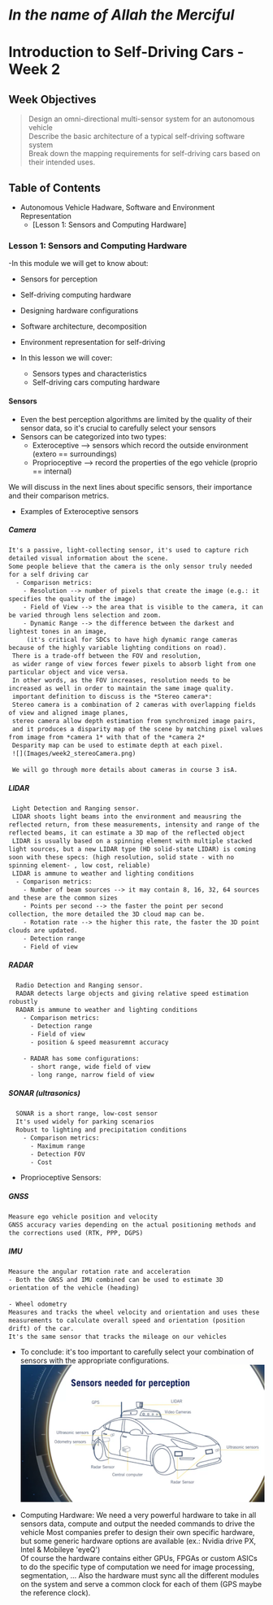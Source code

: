 # *In the name of Allah the Merciful*

# Introduction to Self-Driving Cars - Week 2

## Week Objectives
>   Design an omni-directional multi-sensor system for an autonomous vehicle\
    Describe the basic architecture of a typical self-driving software system\
    Break down the mapping requirements for self-driving cars based on their intended uses.
    
## Table of Contents
* Autonomous Vehicle Hadware, Software and Environment Representation
  * [Lesson 1: Sensors and Computing Hardware]
  
  
  
  
  
  
  
  
### Lesson 1: Sensors and Computing Hardware
-In this module we will get to know about:
  - Sensors for perception
  - Self-driving computing hardware
  - Designing hardware configurations
  - Software architecture, decomposition
  - Environment representation for self-driving

- In this lesson we will cover:
  - Sensors types and characteristics
  - Self-driving cars computing hardware

#### Sensors
- Even the best perception algorithms are limited by the quality of their sensor data,
so it's crucial to carefully select your sensors
- Sensors can be categorized into two types:
  - Exteroceptive --> sensors which record the outside environment (extero == surroundings)
  - Proprioceptive --> record the properties of the ego vehicle (proprio == internal)
  
We will discuss in the next lines about specific sensors, their importance and their comparison metrics.
- Examples of Exteroceptive sensors
##### Camera
    It's a passive, light-collecting sensor, it's used to capture rich detailed visual information about the scene.
    Some people believe that the camera is the only sensor truly needed for a self driving car
      - Comparison metrics:
        - Resolution --> number of pixels that create the image (e.g.: it specifies the quality of the image)
        - Field of View --> the area that is visible to the camera, it can be varied through lens selection and zoom.
        - Dynamic Range --> the difference between the darkest and lightest tones in an image,
         (it's critical for SDCs to have high dynamic range cameras because of the highly variable lighting conditions on road).
     There is a trade-off between the FOV and resolution,
     as wider range of view forces fewer pixels to absorb light from one particular object and vice versa.
     In other words, as the FOV increases, resolution needs to be increased as well in order to maintain the same image quality.
     important definition to discuss is the *Stereo camera*:
     Stereo camera is a combination of 2 cameras with overlapping fields of view and aligned image planes,
     stereo camera allow depth estimation from synchronized image pairs,
     and it produces a disparity map of the scene by matching pixel values from image from *camera 1* with that of the *camera 2*
     Desparity map can be used to estimate depth at each pixel.
     ![](Images/week2_stereoCamera.png)
     
     We will go through more details about cameras in course 3 isA.
     
##### LIDAR
     Light Detection and Ranging sensor.
     LIDAR shoots light beams into the environment and meausring the reflected return, from these measurements, intensity and range of the reflected beams, it can estimate a 3D map of the reflected object
     LIDAR is usually based on a spinning element with multiple stacked light sources, but a new LIDAR type (HD solid-state LIDAR) is coming soon with these specs: (high resolution, solid state - with no spinning element- , low cost, reliable) 
     LIDAR is ammune to weather and lighting conditions
      - Comparison metrics:
        - Number of beam sources --> it may contain 8, 16, 32, 64 sources and these are the common sizes
        - Points per second --> the faster the point per second collection, the more detailed the 3D cloud map can be.
        - Rotation rate --> the higher this rate, the faster the 3D point clouds are updated.
        - Detection range 
        - Field of view
      
##### RADAR
      Radio Detection and Ranging sensor.
      RADAR detects large objects and giving relative speed estimation robustly
      RADAR is ammune to weather and lighting conditions
        - Comparison metrics:
          - Detection range
          - Field of view
          - position & speed measuremnt accuracy
        
        - RADAR has some configurations:
          - short range, wide field of view
          - long range, narrow field of view
      
 ##### SONAR (ultrasonics)
      SONAR is a short range, low-cost sensor
      It's used widely for parking scenarios
      Robust to lighting and precipitation conditions
        - Comparison metrics:
          - Maximum range
          - Detection FOV
          - Cost
       
  - Proprioceptive Sensors:
 ##### GNSS
    Measure ego vehicle position and velocity
    GNSS accuracy varies depending on the actual positioning methods and the corrections used (RTK, PPP, DGPS)
##### IMU
    Measure the angular rotation rate and acceleration
    - Both the GNSS and IMU combined can be used to estimate 3D orientation of the vehicle (heading)
    
    - Wheel odometry
    Measures and tracks the wheel velocity and orientation and uses these measurements to calculate overall speed and orientation (position drift) of the car.
    It's the same sensor that tracks the mileage on our vehicles
    

- To conclude: it's too important to carefully select your combination of sensors with the appropriate configurations.
![](Images/Week2_carSensors.png)


- Computing Hardware:
We need a very powerful hardware to take in all sensors data, compute and output the needed commands to drive the vehicle
Most companies prefer to design their own specific hardware, but some generic hardware options are available (ex.: Nvidia drive PX, Intel & Mobileye 'eyeQ')\
Of course the hardware contains either GPUs, FPGAs or custom ASICs to do the specific type of computation we need for image processing, segmentation, ...
Also the hardware must sync all the different modules on the system and serve a common clock for each of them (GPS maybe the reference clock).

 
      
      
